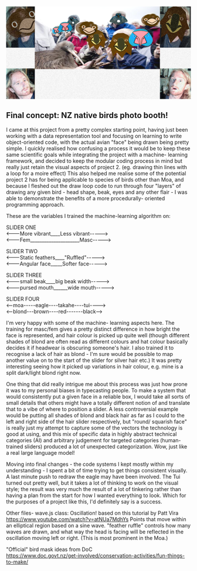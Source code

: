 
![photo booth collage](proj3.png)
## Final concept: NZ native birds photo booth!

I came at this project from a pretty complex starting point, having just been working with a data representation tool and focusing on learning to write object-oriented code, with the actual avian "face" being drawn being pretty simple. I quickly realised how confusing a process it would be to keep these same scientific goals while integrating the project with a machine- learning framework, and decided to keep the modular coding process in mind but really just retain the visual aspects of project 2. (eg. drawing thin lines with a loop for a moire effect)
This also helped me realise some of the potential project 2 has for being applicable to species of birds other than Moa, and because I fleshed out the draw loop code to run through four "layers" of drawing any given bird - head shape, beak, eyes and any other flair - I was able to demonstrate the benefits of a more procedurally- oriented programming approach. 

These are the variables I trained the machine-learning algorithm on:

SLIDER ONE<br>
<---More vibrant____Less vibrant-----><br>
<---Fem_____________________Masc----->

SLIDER TWO<br>
<---Static feathers____"Ruffled"-----><br>
<---Angular face_____Softer face----->

SLIDER THREE<br>
<---small beak____big beak width-----><br>
<---pursed mouth______wide mouth----->

SLIDER FOUR<br>
<--moa-----eagle----takahe----tui----><br>
<--blond---brown----red-------black-->

I'm very happy with some of the machine- learning aspects here. The training for masc/fem gives a pretty distinct difference in how bright the face is represented, and hair colour is picked up quite well (though different shades of blond are often read as different colours and hat colour basically decides it if headwear is obscuring someone's hair. I also trained it to recognise a lack of hair as blond - I'm sure would be possible to map another value on to the start of the slider for silver hair etc.) It was pretty interesting seeing how it picked up variations in hair colour, e.g. mine is a split dark/light blond right now.

One thing that did really intrigue me about this process was just how prone it was to my personal biases in typecasting people. To make a system that would consistently put a given face in a reliable box, I would take all sorts of small details that others might have a totally different notion of and translate that to a vibe of where to position a slider. A less controversial example would be putting all shades of blond and black hair as far as I could to the left and right side of the hair slider respectively, but "round/ squarish face" is really just my attempt to capture some of the vectors the technology is good at using, and this mix of specific data in highly abstract technical categories (AI) and arbitrary judgement for targeted categories (human-trained sliders) produced a lot of unexpected categorization. 
Wow, just like a real large language model!

Moving into final changes - the code systems I kept mostly within my understanding - I spent a bit of time trying to get things consistent visually. A last minute push to redraw the eagle may have been involved. The Tui turned out pretty well, but it takes a lot of thinking to work on the visual style; the result was very much the result of a lot of tinkering rather than having a plan from the start for how I wanted everything to look. Which for the purposes of a project like this, I'd definitely say is a success.


Other files- 
wave.js class: Oscillation! based on this tutorial by Patt Vira<br>
https://www.youtube.com/watch?v=atNUa7MdhYs
Points that move within an elliptical region based on a sine wave. "feather ruffle" controls how many waves are drawn, and what way the head is facing will be reflected in the oscillation moving left or right. (This is most prominent in the Moa.)

"Official" bird mask ideas from DoC <br>
https://www.doc.govt.nz/get-involved/conservation-activities/fun-things-to-make/